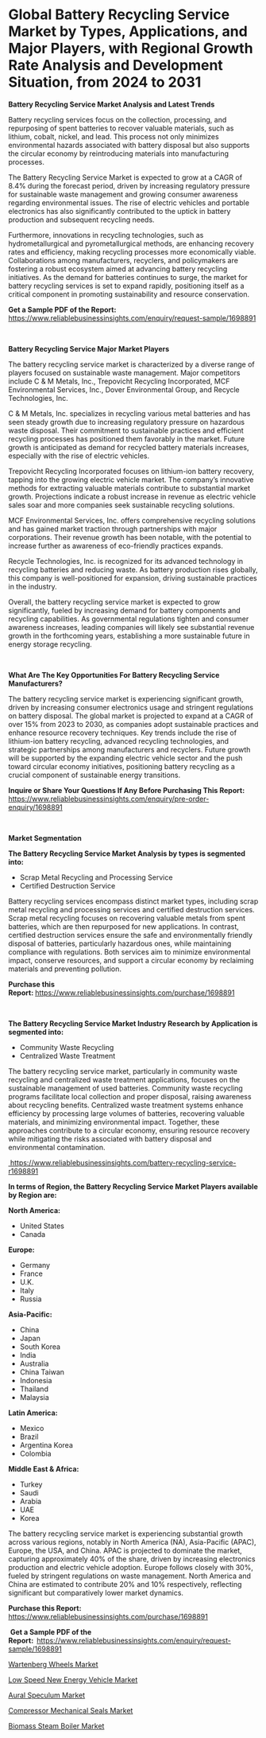<p><h1>Global Battery Recycling Service Market by Types, Applications, and Major Players, with Regional Growth Rate Analysis and Development Situation, from 2024 to 2031</h1></p><p><strong>Battery Recycling Service Market Analysis and Latest Trends</strong></p>
<p><p>Battery recycling services focus on the collection, processing, and repurposing of spent batteries to recover valuable materials, such as lithium, cobalt, nickel, and lead. This process not only minimizes environmental hazards associated with battery disposal but also supports the circular economy by reintroducing materials into manufacturing processes. </p><p>The Battery Recycling Service Market is expected to grow at a CAGR of 8.4% during the forecast period, driven by increasing regulatory pressure for sustainable waste management and growing consumer awareness regarding environmental issues. The rise of electric vehicles and portable electronics has also significantly contributed to the uptick in battery production and subsequent recycling needs. </p><p>Furthermore, innovations in recycling technologies, such as hydrometallurgical and pyrometallurgical methods, are enhancing recovery rates and efficiency, making recycling processes more economically viable. Collaborations among manufacturers, recyclers, and policymakers are fostering a robust ecosystem aimed at advancing battery recycling initiatives. As the demand for batteries continues to surge, the market for battery recycling services is set to expand rapidly, positioning itself as a critical component in promoting sustainability and resource conservation.</p></p>
<p><strong>Get a Sample PDF of the Report:&nbsp;</strong> <a href="https://www.reliablebusinessinsights.com/enquiry/request-sample/1698891?utm_campaign=117&utm_medium=2&utm_source=Github&utm_content=ia&utm_term=20102024&utm_id=battery-recycling-service">https://www.reliablebusinessinsights.com/enquiry/request-sample/1698891</a></p>
<p>&nbsp;</p>
<p><strong>Battery Recycling Service Major Market Players</strong></p>
<p><p>The battery recycling service market is characterized by a diverse range of players focused on sustainable waste management. Major competitors include C & M Metals, Inc., Trepovicht Recycling Incorporated, MCF Environmental Services, Inc., Dover Environmental Group, and Recycle Technologies, Inc. </p><p>C & M Metals, Inc. specializes in recycling various metal batteries and has seen steady growth due to increasing regulatory pressure on hazardous waste disposal. Their commitment to sustainable practices and efficient recycling processes has positioned them favorably in the market. Future growth is anticipated as demand for recycled battery materials increases, especially with the rise of electric vehicles.</p><p>Trepovicht Recycling Incorporated focuses on lithium-ion battery recovery, tapping into the growing electric vehicle market. The company’s innovative methods for extracting valuable materials contribute to substantial market growth. Projections indicate a robust increase in revenue as electric vehicle sales soar and more companies seek sustainable recycling solutions.</p><p>MCF Environmental Services, Inc. offers comprehensive recycling solutions and has gained market traction through partnerships with major corporations. Their revenue growth has been notable, with the potential to increase further as awareness of eco-friendly practices expands.</p><p>Recycle Technologies, Inc. is recognized for its advanced technology in recycling batteries and reducing waste. As battery production rises globally, this company is well-positioned for expansion, driving sustainable practices in the industry.</p><p>Overall, the battery recycling service market is expected to grow significantly, fueled by increasing demand for battery components and recycling capabilities. As governmental regulations tighten and consumer awareness increases, leading companies will likely see substantial revenue growth in the forthcoming years, establishing a more sustainable future in energy storage recycling.</p></p>
<p>&nbsp;</p>
<p><strong>What Are The Key Opportunities For Battery Recycling Service Manufacturers?</strong></p>
<p><p>The battery recycling service market is experiencing significant growth, driven by increasing consumer electronics usage and stringent regulations on battery disposal. The global market is projected to expand at a CAGR of over 15% from 2023 to 2030, as companies adopt sustainable practices and enhance resource recovery techniques. Key trends include the rise of lithium-ion battery recycling, advanced recycling technologies, and strategic partnerships among manufacturers and recyclers. Future growth will be supported by the expanding electric vehicle sector and the push toward circular economy initiatives, positioning battery recycling as a crucial component of sustainable energy transitions.</p></p>
<p><strong>Inquire or Share Your Questions If Any Before Purchasing This Report:</strong> <a href="https://www.reliablebusinessinsights.com/enquiry/pre-order-enquiry/1698891?utm_campaign=117&utm_medium=2&utm_source=Github&utm_content=ia&utm_term=20102024&utm_id=battery-recycling-service">https://www.reliablebusinessinsights.com/enquiry/pre-order-enquiry/1698891</a></p>
<p>&nbsp;</p>
<p><strong>Market Segmentation</strong></p>
<p><strong>The Battery Recycling Service Market Analysis by types is segmented into:</strong></p>
<p><ul><li>Scrap Metal Recycling and Processing Service</li><li>Certified Destruction Service</li></ul></p>
<p><p>Battery recycling services encompass distinct market types, including scrap metal recycling and processing services and certified destruction services. Scrap metal recycling focuses on recovering valuable metals from spent batteries, which are then repurposed for new applications. In contrast, certified destruction services ensure the safe and environmentally friendly disposal of batteries, particularly hazardous ones, while maintaining compliance with regulations. Both services aim to minimize environmental impact, conserve resources, and support a circular economy by reclaiming materials and preventing pollution.</p></p>
<p><strong>Purchase this Report:&nbsp;</strong><a href="https://www.reliablebusinessinsights.com/purchase/1698891?utm_campaign=117&utm_medium=2&utm_source=Github&utm_content=ia&utm_term=20102024&utm_id=battery-recycling-service">https://www.reliablebusinessinsights.com/purchase/1698891</a></p>
<p>&nbsp;</p>
<p><strong>The Battery Recycling Service Market Industry Research by Application is segmented into:</strong></p>
<p><ul><li>Community Waste Recycling</li><li>Centralized Waste Treatment</li></ul></p>
<p><p>The battery recycling service market, particularly in community waste recycling and centralized waste treatment applications, focuses on the sustainable management of used batteries. Community waste recycling programs facilitate local collection and proper disposal, raising awareness about recycling benefits. Centralized waste treatment systems enhance efficiency by processing large volumes of batteries, recovering valuable materials, and minimizing environmental impact. Together, these approaches contribute to a circular economy, ensuring resource recovery while mitigating the risks associated with battery disposal and environmental contamination.</p></p>
<p><a href="https://www.reliablebusinessinsights.com/battery-recycling-service-r1698891?utm_campaign=117&utm_medium=2&utm_source=Github&utm_content=ia&utm_term=20102024&utm_id=battery-recycling-service">&nbsp;https://www.reliablebusinessinsights.com/battery-recycling-service-r1698891</a></p>
<p><strong>In terms of Region, the Battery Recycling Service Market Players available by Region are:</strong></p>
<p>
    <p> <strong> North America: </strong>
        <ul>
            <li>United States</li>
            <li>Canada</li>
        </ul>
        </p> 
    <p> <strong> Europe: </strong>
        <ul>
            <li>Germany</li>
            <li>France</li>
            <li>U.K.</li>
            <li>Italy</li>
            <li>Russia</li>
        </ul>
        </p> 
    <p> <strong> Asia-Pacific: </strong>
        <ul>
            <li>China</li>
            <li>Japan</li>
            <li>South Korea</li>
            <li>India</li>
            <li>Australia</li>
            <li>China Taiwan</li>
            <li>Indonesia</li>
            <li>Thailand</li>
            <li>Malaysia</li>
        </ul>
        </p> 
    <p> <strong> Latin America: </strong>
        <ul>
            <li>Mexico</li>
            <li>Brazil</li>
            <li>Argentina Korea</li>
            <li>Colombia</li>
        </ul>
        </p> 
    <p> <strong> Middle East & Africa: </strong>
        <ul>
            <li>Turkey</li>
            <li>Saudi</li>
            <li>Arabia</li>
            <li>UAE</li>
            <li>Korea</li>
        </ul>
    </p>
    </p>
<p><p>The battery recycling service market is experiencing substantial growth across various regions, notably in North America (NA), Asia-Pacific (APAC), Europe, the USA, and China. APAC is projected to dominate the market, capturing approximately 40% of the share, driven by increasing electronics production and electric vehicle adoption. Europe follows closely with 30%, fueled by stringent regulations on waste management. North America and China are estimated to contribute 20% and 10% respectively, reflecting significant but comparatively lower market dynamics.</p></p>
<p><strong>Purchase this Report: </strong><a href="https://www.reliablebusinessinsights.com/purchase/1698891?utm_campaign=117&utm_medium=2&utm_source=Github&utm_content=ia&utm_term=20102024&utm_id=battery-recycling-service">https://www.reliablebusinessinsights.com/purchase/1698891</a></p>
<p>&nbsp;<strong>Get a Sample PDF of the Report:&nbsp;&nbsp;</strong><a href="https://www.reliablebusinessinsights.com/enquiry/request-sample/1698891?utm_campaign=117&utm_medium=2&utm_source=Github&utm_content=ia&utm_term=20102024&utm_id=battery-recycling-service">https://www.reliablebusinessinsights.com/enquiry/request-sample/1698891</a></p>
<p><strong></strong></p>
<p><p><a href="https://www.linkedin.com/pulse/wartenberg-wheels-market-global-regional-analysis-2024-2031-xzfre?utm_campaign=117&utm_medium=2&utm_source=Github&utm_content=ia&utm_term=20102024&utm_id=battery-recycling-service">Wartenberg Wheels Market</a></p><p><a href="https://github.com/yoshih12/Market-Research-Report-List-4/blob/main/low-speed-new-energy-vehicle-market.md?utm_campaign=117&utm_medium=2&utm_source=Github&utm_content=ia&utm_term=20102024&utm_id=battery-recycling-service">Low Speed New Energy Vehicle Market</a></p><p><a href="https://www.linkedin.com/pulse/top-trends-transforming-aural-speculum-market-2024-2031-le1qe?utm_campaign=117&utm_medium=2&utm_source=Github&utm_content=ia&utm_term=20102024&utm_id=battery-recycling-service">Aural Speculum Market</a></p><p><a href="https://issuu.com/reportprime-2/docs/compressor-mechanical-seals-market-_acfae4e7b093a1?utm_campaign=117&utm_medium=2&utm_source=Github&utm_content=ia&utm_term=20102024&utm_id=battery-recycling-service">Compressor Mechanical Seals Market</a></p><p><a href="https://github.com/ryanbell8967/Market-Research-Report-List-1/blob/main/biomass-steam-boiler-market.md?utm_campaign=117&utm_medium=2&utm_source=Github&utm_content=ia&utm_term=20102024&utm_id=battery-recycling-service">Biomass Steam Boiler Market</a></p></p>